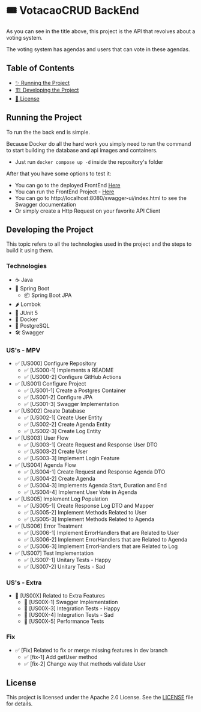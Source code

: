# 🎟️ VotacaoCRUD BackEnd

As you can see in the title above, this project is the API that revolves about a voting system.

The voting system has agendas and users that can vote in these agendas.

## Table of Contents
- [✨ Running the Project](#running-the-project)
- [🏗️ Developing the Project](#developing-the-project)
- [📄 License](#license)

## Running the Project

To run the the back end is simple. 

Because Docker do all the hard work you simply need to run the command to start building the database and api images and containers.

- Just run ```docker compose up -d``` inside the repository's folder

After that you have some options to test it:

- You can go to the deployed FrontEnd [Here](https://votacao-front.onrender.com/)
- You can run the FrontEnd Project - [Here](https://github.com/AurorinhaBoreal/VotacaoCRUD-FrontEnd/edit/main/README.md)
- You can go to http://localhost:8080/swagger-ui/index.html to see the Swagger documentation
- Or simply create a Http Request on your favorite API Client

## Developing the Project

This topic refers to all the technologies used in the project and the steps to build it using them.

### Technologies

- ☕ Java
- 🍃 Spring Boot
    - 📦 Spring Boot JPA
- 🌶️ Lombok
- 🧪 JUnit 5
- 🐋 Docker
- 🐘 PostgreSQL
- 🛠️ Swagger

### US's - MPV

- ✅ [US000] Configure Repository
  - ✅ [US000-1] Implements a README
  - ✅ [US000-2] Configure GitHub Actions
- ✅ [US001] Configure Project
  - ✅ [US001-1] Create a Postgres Container
  - ✅ [US001-2] Configure JPA
  - ✅ [US001-3] Swagger Implementation
- ✅ [US002] Create Database
  - ✅ [US002-1] Create User Entity
  - ✅ [US002-2] Create Agenda Entity
  - ✅ [US002-3] Create Log Entity
- ✅ [US003] User Flow
  - ✅ [US003-1] Create Request and Response User DTO  
  - ✅ [US003-2] Create User
  - ✅ [US003-3] Implement Login Feature
- ✅ [US004] Agenda Flow
  - ✅ [US004-1] Create Request and Response Agenda DTO 
  - ✅ [US004-2] Create Agenda
  - ✅ [US004-3] Implements Agenda Start, Duration and End
  - ✅ [US004-4] Implement User Vote in Agenda
- ✅ [US005] Implement Log Population
  - ✅ [US005-1] Create Response Log DTO and Mapper
  - ✅ [US005-2] Implement Methods Related to User
  - ✅ [US005-3] Implement Methods Related to Agenda
- ✅ [US006] Error Treatment
  - ✅ [US006-1] Implement ErrorHandlers that are Related to User
  - ✅ [US006-2] Implement ErrorHandlers that are Related to Agenda
  - ✅ [US006-3] Implement ErrorHandlers that are Related to Log
- ✅ [US007] Test Implementation
  - ✅ [US007-1] Unitary Tests - Happy
  - ✅ [US007-2] Unitary Tests - Sad

### US's - Extra

- 🚧 [US00X] Related to Extra Features
  - 🚧 [US00X-1] Swagger Implementation
  - 🚧 [US00X-3] Integration Tests - Happy
  - 🚧 [US00X-4] Integration Tests - Sad
  - 🚧 [US00X-5] Performance Tests 

### Fix

- ✅ [Fix] Related to fix or merge missing features in dev branch
  - ✅ [fix-1] Add getUser method
  - ✅ [fix-2] Change way that methods validate User


## License
This project is licensed under the Apache 2.0 License. See the [LICENSE](LICENSE) file for details.
